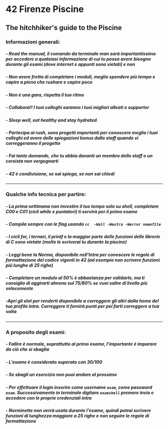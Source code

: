 # 42 Firenze Piscine
## The hitchhiker's guide to the Piscine
### Informazioni generali:
##### - Read the manual, il comando da terminale man sarà importantissimo per accedere a qualsiasi informazione di cui tu possa avere bisogno durante gli esami (dove internet e appunti sono vietati) e non
##### - Non avere fretta di completare i moduli, meglio spendere più tempo e capire a pieno che rushare e capire poco
##### - Non è una gara, rispetta il tuo ritmo
##### - Collabora!! I tuoi colleghi saranno i tuoi migliori alleati e supporter
##### - Sleep well, eat healthy and stay hydrated
##### - Partecipa ai rush, sono progetti importanti per conoscere meglio i tuoi colleghi ed avere delle spiegazioni bonus dallo staff quando vi correggeranno il progetto 
##### - Fai tante domande, che tu abbia davanti un membro dello staff o un corsista non vergognarti 
##### - 42 è condivisione, se sai spiega, se non sai chiedi

------------

### Qualche info tecnica per partire:
##### - La prima settimana non investire il tuo tempo solo su shell, completare C00 e C01 (cicli while e puntatori) ti servirà per il primo esame
##### - Compila sempre con le flag usando `cc  -Wall -Wextra -Werror nomefile`
##### - I cicli for, i ternari, il printf e la maggior parte delle funzioni delle librerie di C sono vietate (molte le scriverai tu durante la piscine) 
##### - Leggi bene la Norma, disponibile nell'Intra per conoscere le regole di formattazione del codice vigenti in 42 (ad esempio non scrivere funzioni più lunghe di 25 righe)
##### - Completare un modulo al 50% è abbastanza per validarlo, ma ti consiglio di aggirarti almeno sul 75/80% se vuoi salire di livello più velocemente
##### -Apri gli slot per renderti disponibile a correggere gli altri dalla home del tuo profilo intra. Correggere ti fornirà punti per poi farti correggere a tua volta

------------

### A proposito degli esami:
##### - Fallire è normale, soprattutto al primo esame, l'importante è imparare da ciò che si sbaglia
##### - L'esame è considerato superato con 30/100
##### - Se sbagli un esercizio non puoi andare al prossimo
##### - Per effettuare il login inserire come username `exam`, come password `exam`. Successivamente in terminale digitare `examshell` premere invio e accedere con le proprie credenziali intra
##### - Norminette non verrà usata durante l'esame, quindi potrai scrivere funzioni di lunghezza maggiore a 25 righe e non seguire le regole di formattazione

